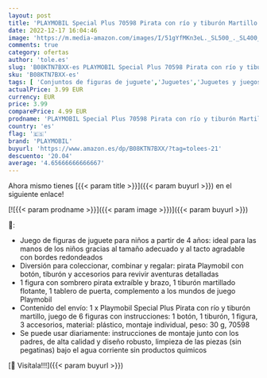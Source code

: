 ```yaml
---
layout: post
title: 'PLAYMOBIL Special Plus 70598 Pirata con río y tiburón Martillo  a Partir de 4 años'
date: 2022-12-17 16:04:46
image: 'https://m.media-amazon.com/images/I/51gYfMKn3eL._SL500_._SL400_.jpg'
comments: true
category: ofertas
author: 'tole.es'
slug: 'B08KTN7BXX-es PLAYMOBIL Special Plus 70598 Pirata con río y tiburón...'
sku: 'B08KTN7BXX-es'
tags: [ 'Conjuntos de figuras de juguete','Juguetes','Juguetes y juegos','Muñecos y figuras','playmobil','🇪🇸', ]
actualPrice: 3.99 EUR
currency: EUR
price: 3.99
comparePrice: 4.99 EUR
prodname: 'PLAYMOBIL Special Plus 70598 Pirata con río y tiburón Martillo  a Partir de 4 años'
country: 'es'
flag: '🇪🇸'
brand: 'PLAYMOBIL'
buyurl: 'https://www.amazon.es/dp/B08KTN7BXX/?tag=tolees-21'
descuento: '20.04'
average: '4.65666666666667'
---
```


Ahora mismo tienes [{{< param title >}}]({{< param buyurl >}}) en el siguiente enlace!

[![{{< param prodname >}}]({{< param image >}})]({{< param buyurl >}})

🔎:

- Juego de figuras de juguete para niños a partir de 4 años: ideal para las manos de los niños gracias al tamaño adecuado y al tacto agradable con bordes redondeados
- Diversión para coleccionar, combinar y regalar: pirata Playmobil con botón, tiburón y accesorios para revivir aventuras detalladas
- 1 figura con sombrero pirata extraíble y brazo, 1 tiburón martillado flotante, 1 tablero de puerta, complemento a los mundos de juego Playmobil
- Contenido del envío: 1 x Playmobil Special Plus Pirata con río y tiburón martillo, juego de 6 figuras con instrucciones: 1 botón, 1 tiburón, 1 figura, 3 accesorios, material: plástico, montaje individual, peso: 30 g, 70598
- Se puede usar diariamente: instrucciones de montaje junto con los padres, de alta calidad y diseño robusto, limpieza de las piezas (sin pegatinas) bajo el agua corriente sin productos químicos

[🛒 Visítala!!!]({{< param buyurl >}})

